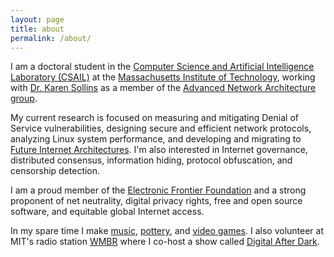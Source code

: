 ```yaml
---
layout: page
title: about
permalink: /about/
---
```


I am a doctoral student in the [Computer Science and Artificial Intelligence Laboratory (CSAIL)](http://csail.mit.edu) at the [Massachusetts Institute of Technology](http://www.mit.edu), working with [Dr. Karen Sollins](http://groups.csail.mit.edu/ana/People/Sollins.html) as a member of the [Advanced Network Architecture group](http://groups.csail.mit.edu/ana/index.html).

My current research is focused on measuring and mitigating Denial of Service vulnerabilities, designing secure and efficient network protocols, analyzing Linux system performance, and developing and migrating to [Future Internet Architectures](http://www.nets-fia.net). I'm also interested in Internet governance, distributed consensus, information hiding, protocol obfuscation, and censorship detection.

I am a proud member of the [Electronic Frontier Foundation](https://www.eff.org) and a strong proponent of net neutrality, digital privacy rights, free and open source software, and equitable global Internet access.

In my spare time I make [music](https://sdlwdr.bandcamp.com), [pottery](pottery.md), and [video games](https://samdelaughter.itch.io).  I also volunteer at MIT's radio station [WMBR](https://wmbr.org) where I co-host a show called [Digital After Dark](http://digitalafterdark.com).
